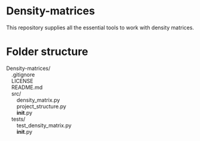 # Density-matrices
This repository supplies all the essential tools to work with density matrices.

# Folder structure

Density-matrices/  
&emsp;.gitignore  
&emsp;LICENSE  
&emsp;README.md  
&emsp;src/  
&emsp;&emsp;density_matrix.py  
&emsp;&emsp;project_structure.py  
&emsp;&emsp;__init__.py  
&emsp;tests/  
&emsp;&emsp;test_density_matrix.py  
&emsp;&emsp;__init__.py
